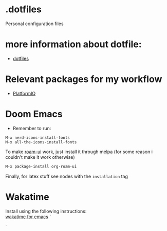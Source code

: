 # .dotfiles
Personal configuration files

# more information about dotfile:
- [dotfiles](https://github.com/webpro/dotfiles)

# Relevant packages for my workflow
- [PlatformIO](https://docs.platformio.org/en/latest/core/installation/development-version.html)

# Doom Emacs
- Remember to run:

```
M-x nerd-icons-install-fonts
M-x all-the-icons-install-fonts
```

To make [roam-ui](https://github.com/org-roam/org-roam-ui) work, just install it through melpa (for some reason i couldn't make it work otherwise)
```lisp
M-x package-install org-roam-ui 
```

Finally, for latex stuff see nodes with the `installation` tag

# Wakatime

Install using the following instructions:   
[wakatime for emacs](https://wakatime.com/emacs)
`

`
